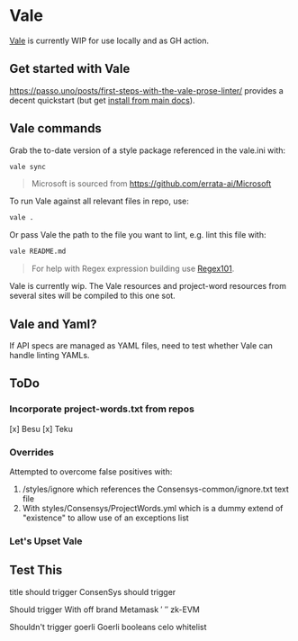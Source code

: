 # Vale

[Vale](https://vale.sh/docs/) is currently WIP for use locally and as GH action. 

## Get started with Vale

https://passo.uno/posts/first-steps-with-the-vale-prose-linter/ provides a decent quickstart (but 
get [install from main docs](https://vale.sh/docs/vale-cli/installation/)).


## Vale commands

Grab the to-date version of a style package referenced in the vale.ini with:

```bash
vale sync
```

> Microsoft is sourced from https://github.com/errata-ai/Microsoft

To run Vale against all relevant files in repo, use:

```bash
vale .
```

Or pass Vale the path to the file you want to lint, e.g. lint this file with:

```bash
vale README.md
```

> For help with Regex expression building use [Regex101](https://regex101.com).

Vale is currently wip. The Vale resources and project-word resources from several sites will
be compiled to this one sot.

## Vale and Yaml?

If API specs are managed as YAML files, need to test whether Vale can handle linting YAMLs.

## ToDo

### Incorporate project-words.txt from repos
[x] Besu
[x] Teku

### Overrides

Attempted to overcome false positives with:

1. /styles/ignore which references the Consensys-common/ignore.txt text file 
2. With styles/Consensys/ProjectWords.yml which is a dummy extend of "existence" to allow use of an exceptions
list


### Let's Upset Vale

## Test This

title should trigger
ConsenSys should trigger

Should trigger
With off brand Metamask 
  ′
  ″
  zk-EVM

Shouldn't trigger
goerli
Goerli
booleans
celo
whitelist

